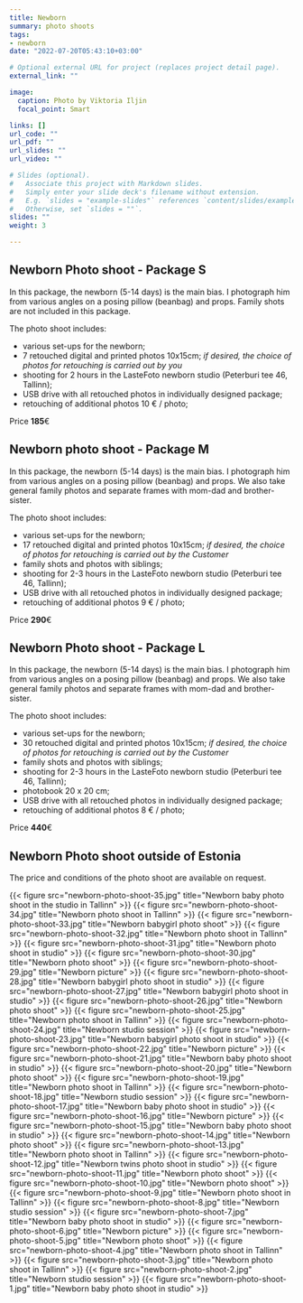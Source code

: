 ```yaml
---
title: Newborn
summary: photo shoots
tags:
- newborn
date: "2022-07-20T05:43:10+03:00"

# Optional external URL for project (replaces project detail page).
external_link: ""

image:
  caption: Photo by Viktoria Iljin
  focal_point: Smart

links: []
url_code: ""
url_pdf: ""
url_slides: ""
url_video: ""

# Slides (optional).
#   Associate this project with Markdown slides.
#   Simply enter your slide deck's filename without extension.
#   E.g. `slides = "example-slides"` references `content/slides/example-slides.md`.
#   Otherwise, set `slides = ""`.
slides: ""
weight: 3

---
```


## Newborn Photo shoot - Package S

In this package, the newborn (5-14 days) is the main bias. I photograph him from various angles on a posing pillow (beanbag) and props. 
Family shots are not included in this package.

The photo shoot includes:
* various set-ups for the newborn;
* 7 retouched digital and printed photos 10x15cm;
_if desired, the choice of photos for retouching is carried out by you_
* shooting for 2 hours in the LasteFoto newborn studio (Peterburi tee 46, Tallinn);
* USB drive with all retouched photos in individually designed package;
* retouching of additional photos 10 € / photo;

Price **185**€ 

## Newborn photo shoot - Package M

In this package, the newborn (5-14 days) is the main bias. I photograph him from various angles on a posing pillow (beanbag) and props.  We also take  general family photos and separate frames with mom-dad and brother-sister.

The photo shoot includes:
* various set-ups for the newborn;
* 17 retouched digital and printed photos 10x15cm;
_if desired, the choice of photos for retouching is carried out by the Customer_
* family shots and photos with siblings;
* shooting for 2-3 hours in the LasteFoto newborn studio (Peterburi tee 46, Tallinn);
* USB drive with all retouched photos in individually designed package;
* retouching of additional photos 9 € / photo;

Price **290**€ 

## Newborn Photo shoot - Package L

In this package, the newborn (5-14 days) is the main bias. I photograph him from various angles on a posing pillow (beanbag) and props.  We also take  general family photos and separate frames with mom-dad and brother-sister.

The photo shoot includes:
* various set-ups for the newborn;
* 30 retouched digital and printed photos 10x15cm;
_if desired, the choice of photos for retouching is carried out by the Customer_
* family shots and photos with siblings;
* shooting for 2-3 hours in the LasteFoto newborn studio (Peterburi tee 46, Tallinn);
* photobook 20 x 20 cm;
* USB drive with all retouched photos in individually designed package;
* retouching of additional photos 8 € / photo;

Price **440**€ 

## Newborn Photo shoot outside of Estonia

The price and conditions of the photo shoot are available on request.

{{< figure src="newborn-photo-shoot-35.jpg" title="Newborn baby photo shoot in the studio in Tallinn" >}}
{{< figure src="newborn-photo-shoot-34.jpg" title="Newborn photo shoot in Tallinn" >}}
{{< figure src="newborn-photo-shoot-33.jpg" title="Newborn babygirl photo shoot" >}}
{{< figure src="newborn-photo-shoot-32.jpg" title="Newborn photo shoot in Tallinn" >}}
{{< figure src="newborn-photo-shoot-31.jpg" title="Newborn photo shoot in studio" >}}
{{< figure src="newborn-photo-shoot-30.jpg" title="Newborn photo shoot" >}}
{{< figure src="newborn-photo-shoot-29.jpg" title="Newborn picture" >}}
{{< figure src="newborn-photo-shoot-28.jpg" title="Newborn babygirl photo shoot in studio" >}}
{{< figure src="newborn-photo-shoot-27.jpg" title="Newborn babygirl photo shoot in studio" >}}
{{< figure src="newborn-photo-shoot-26.jpg" title="Newborn photo shoot" >}}
{{< figure src="newborn-photo-shoot-25.jpg" title="Newborn photo shoot in Tallinn" >}}
{{< figure src="newborn-photo-shoot-24.jpg" title="Newborn studio session" >}}
{{< figure src="newborn-photo-shoot-23.jpg" title="Newborn babygirl photo shoot in studio" >}}
{{< figure src="newborn-photo-shoot-22.jpg" title="Newborn picture" >}}
{{< figure src="newborn-photo-shoot-21.jpg" title="Newborn baby photo shoot in studio" >}}
{{< figure src="newborn-photo-shoot-20.jpg" title="Newborn photo shoot" >}}
{{< figure src="newborn-photo-shoot-19.jpg" title="Newborn photo shoot in Tallinn" >}}
{{< figure src="newborn-photo-shoot-18.jpg" title="Newborn studio session" >}}
{{< figure src="newborn-photo-shoot-17.jpg" title="Newborn baby photo shoot in studio" >}}
{{< figure src="newborn-photo-shoot-16.jpg" title="Newborn picture" >}}
{{< figure src="newborn-photo-shoot-15.jpg" title="Newborn baby photo shoot in studio" >}}
{{< figure src="newborn-photo-shoot-14.jpg" title="Newborn photo shoot" >}}
{{< figure src="newborn-photo-shoot-13.jpg" title="Newborn photo shoot in Tallinn" >}}
{{< figure src="newborn-photo-shoot-12.jpg" title="Newborn twins photo shoot in studio" >}}
{{< figure src="newborn-photo-shoot-11.jpg" title="Newborn photo shoot" >}}
{{< figure src="newborn-photo-shoot-10.jpg" title="Newborn photo shoot" >}}
{{< figure src="newborn-photo-shoot-9.jpg" title="Newborn photo shoot in Tallinn" >}}
{{< figure src="newborn-photo-shoot-8.jpg" title="Newborn studio session" >}}
{{< figure src="newborn-photo-shoot-7.jpg" title="Newborn baby photo shoot in studio" >}}
{{< figure src="newborn-photo-shoot-6.jpg" title="Newborn picture" >}}
{{< figure src="newborn-photo-shoot-5.jpg" title="Newborn photo shoot" >}}
{{< figure src="newborn-photo-shoot-4.jpg" title="Newborn photo shoot in Tallinn" >}}
{{< figure src="newborn-photo-shoot-3.jpg" title="Newborn photo shoot in Tallinn" >}}
{{< figure src="newborn-photo-shoot-2.jpg" title="Newborn studio session" >}}
{{< figure src="newborn-photo-shoot-1.jpg" title="Newborn baby photo shoot in studio" >}}